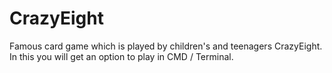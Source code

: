 # CrazyEight
Famous card game which is played by children's and teenagers CrazyEight. In this you will get an option to play in CMD / Terminal.
